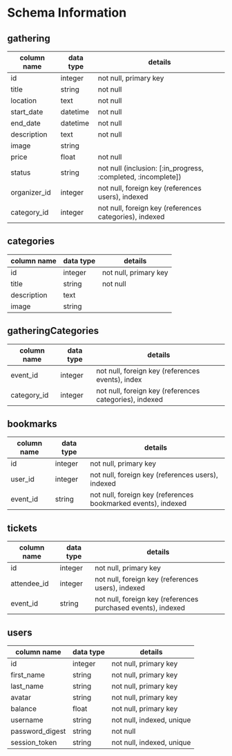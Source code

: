 # Schema Information

## gathering
column name | data type | details
------------|-----------|-----------------------
id          | integer   | not null, primary key
title       | string    | not null
location    | text      | not null
start_date  | datetime  | not null
end_date    | datetime  | not null
description | text      | not null
image       | string    |
price       | float     | not null
status      | string    | not null (inclusion: [:in_progress, :completed, :incomplete])
organizer_id| integer   | not null, foreign key (references users), indexed
category_id | integer   | not null, foreign key (references categories), indexed

## categories
column name | data type | details
------------|-----------|-----------------------
id          | integer   | not null, primary key
title       | string    | not null
description | text      |
image       | string    |

## gatheringCategories
column name | data type | details
------------|-----------|-----------------------
event_id    | integer   | not null, foreign key (references events), index
category_id | integer   | not null, foreign key (references categories), indexed

## bookmarks
column name | data type | details
------------|-----------|-----------------------
id          | integer   | not null, primary key
user_id     | integer   | not null, foreign key (references users), indexed
event_id    | string    | not null, foreign key (references bookmarked events), indexed

## tickets
column name | data type | details
------------|-----------|-----------------------
id          | integer   | not null, primary key
attendee_id | integer   | not null, foreign key (references users), indexed
event_id    | string    | not null, foreign key (references purchased events), indexed

## users
column name     | data type | details
----------------|-----------|-----------------------
id              | integer   | not null, primary key
first_name      | string    | not null, primary key
last_name       | string    | not null, primary key
avatar          | string    | not null, primary key
balance         | float     | not null, primary key
username        | string    | not null, indexed, unique
password_digest | string    | not null
session_token   | string    | not null, indexed, unique
